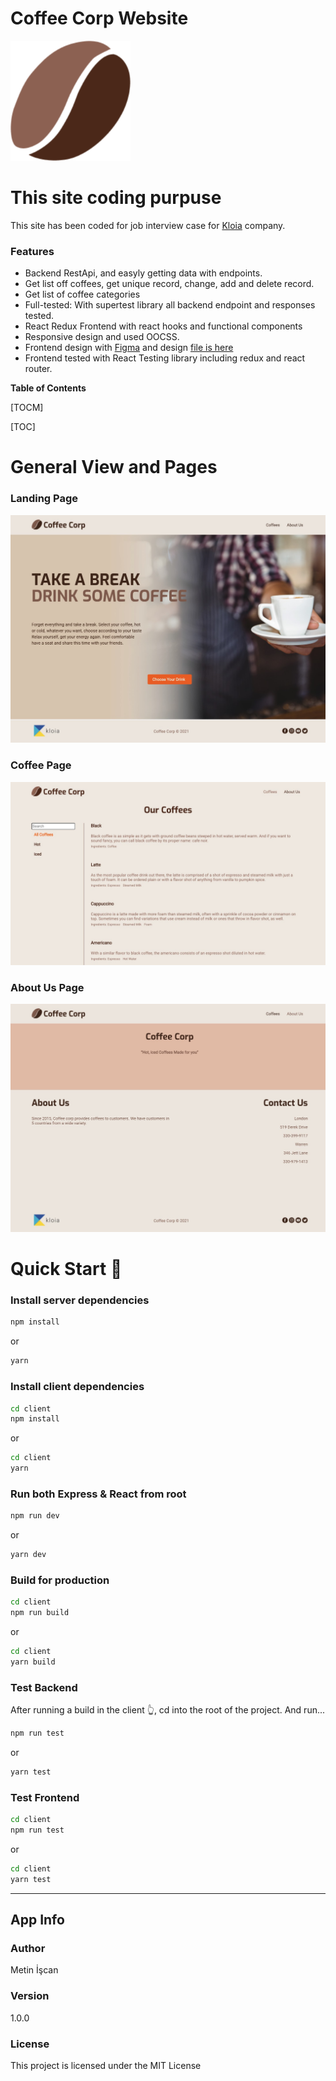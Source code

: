 # Coffee Corp Website

![](https://github.com/metin1/coffee-project/blob/master/client/public/android-chrome-192x192.png?raw=true)

# This site coding purpuse
This site has been coded for job interview case for [Kloia](https://www.kloia.com/) company.

### Features

- Backend RestApi, and easyly getting data with endpoints.
- Get list off coffees, get unique record, change, add and delete record.
- Get list of coffee categories
- Full-tested: With supertest library all backend endpoint and responses tested.
- React Redux Frontend with react hooks and functional components
- Responsive design and used OOCSS.
- Frontend design with [Figma](https://figma.com/ "Figma") and design [file is here](https://www.figma.com/file/F88DSInAsuh2MdOMb84vEQ/CoofeeCorp?node-id=1%3A652&viewport=-1173%2C-48%2C0.5507400035858154)
- Frontend tested with React Testing library including redux and react router.


**Table of Contents**

[TOCM]

[TOC]
# General View and Pages

### Landing Page
![](https://github.com/metin1/coffee-project/blob/master/client/src/assets/pages/landingPage.jpg?raw=true)

### Coffee Page
![](https://github.com/metin1/coffee-project/blob/master/client/src/assets/pages/coffeePage.jpg?raw=true)

### About Us Page
![](https://github.com/metin1/coffee-project/blob/master/client/src/assets/pages/aboutPage.jpg?raw=true)


# Quick Start 🚀

### Install server dependencies

```bash
npm install
```
or
```bash
yarn
```

### Install client dependencies

```bash
cd client
npm install
```
or

```bash
cd client
yarn
```
### Run both Express & React from root

```bash
npm run dev
```
or
```bash
yarn dev
```

### Build for production

```bash
cd client
npm run build
```
or
```bash
cd client
yarn build
```

### Test Backend

After running a build in the client 👆, cd into the root of the project.
And run...
```bash
npm run test
```
or
```bash
yarn test
```

### Test Frontend


```bash
cd client
npm run test
```
or
```bash
cd client
yarn test
```

---

## App Info

### Author

Metin İşcan

### Version

1.0.0

### License

This project is licensed under the MIT License